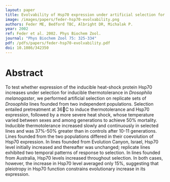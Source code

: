 ```yaml
---
layout: paper
title: Evolvability of Hsp70 expression under artificial selection for inducible thermotolerance in independent populations of Drosophila melanogaster
image: /images/papers/feder-hsp70-evolvability.png
authors: Feder ME, Bedford TBC, Albright DR, Michalak P.
year: 2002
ref: Feder et al. 2002. Phys Biochem Zool.
journal: "Phys Biochem Zool 75: 325-334"
pdf: /pdfs/papers/feder-hsp70-evolvability.pdf
doi: 10.1086/342350
---
```


# Abstract

To test whether expression of the inducible heat-shock protein Hsp70 increases under selection for inducible thermotolerance in *Drosophila melanogaster*, we performed artiﬁcial selection on replicate sets of *Drosophila* lines founded from two independent populations. Selection entailed pretreatment at 36C to induce thermotolerance and Hsp70 expression, followed by a more severe heat shock, whose temperature varied between sexes and among generations to achieve 50% mortality. Inducible thermotolerance increased slowly and continuously in selected lines and was 37%-50% greater than in controls after 10-11 generations. Lines founded from the two populations differed in their coevolution of Hsp70 expression. In lines founded from Evolution Canyon, Israel, Hsp70 level initially increased and thereafter was unchanged; replicate lines exhibited two temporal patterns of response to selection. In lines founded from Australia, Hsp70 levels increased throughout selection. In both cases, however, the increase in Hsp70 level averaged only 15%, suggesting that pleiotropy in Hsp70 function constrains evolutionary increase in its expression.    